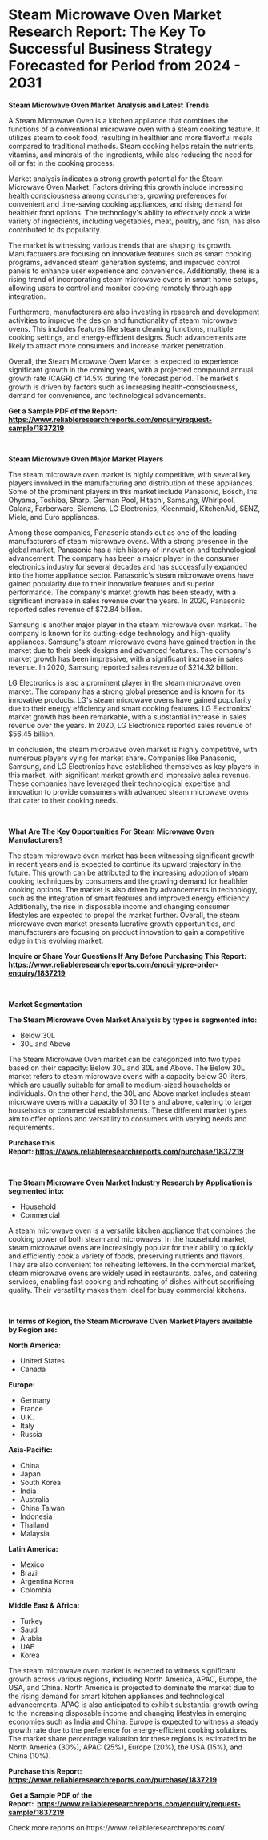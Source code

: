 <p><h1>Steam Microwave Oven Market Research Report: The Key To Successful Business Strategy Forecasted for Period from 2024 - 2031</h1></p><p><strong>Steam Microwave Oven Market Analysis and Latest Trends</strong></p>
<p><p>A Steam Microwave Oven is a kitchen appliance that combines the functions of a conventional microwave oven with a steam cooking feature. It utilizes steam to cook food, resulting in healthier and more flavorful meals compared to traditional methods. Steam cooking helps retain the nutrients, vitamins, and minerals of the ingredients, while also reducing the need for oil or fat in the cooking process.</p><p>Market analysis indicates a strong growth potential for the Steam Microwave Oven Market. Factors driving this growth include increasing health consciousness among consumers, growing preferences for convenient and time-saving cooking appliances, and rising demand for healthier food options. The technology's ability to effectively cook a wide variety of ingredients, including vegetables, meat, poultry, and fish, has also contributed to its popularity.</p><p>The market is witnessing various trends that are shaping its growth. Manufacturers are focusing on innovative features such as smart cooking programs, advanced steam generation systems, and improved control panels to enhance user experience and convenience. Additionally, there is a rising trend of incorporating steam microwave ovens in smart home setups, allowing users to control and monitor cooking remotely through app integration.</p><p>Furthermore, manufacturers are also investing in research and development activities to improve the design and functionality of steam microwave ovens. This includes features like steam cleaning functions, multiple cooking settings, and energy-efficient designs. Such advancements are likely to attract more consumers and increase market penetration.</p><p>Overall, the Steam Microwave Oven Market is expected to experience significant growth in the coming years, with a projected compound annual growth rate (CAGR) of 14.5% during the forecast period. The market's growth is driven by factors such as increasing health-consciousness, demand for convenience, and technological advancements.</p></p>
<p><strong>Get a Sample PDF of the Report:&nbsp; <a href="https://www.reliableresearchreports.com/enquiry/request-sample/1837219">https://www.reliableresearchreports.com/enquiry/request-sample/1837219</a></strong></p>
<p>&nbsp;</p>
<p><strong>Steam Microwave Oven Major Market Players</strong></p>
<p><p>The steam microwave oven market is highly competitive, with several key players involved in the manufacturing and distribution of these appliances. Some of the prominent players in this market include Panasonic, Bosch, Iris Ohyama, Toshiba, Sharp, German Pool, Hitachi, Samsung, Whirlpool, Galanz, Farberware, Siemens, LG Electronics, Kleenmaid, KitchenAid, SENZ, Miele, and Euro appliances.</p><p>Among these companies, Panasonic stands out as one of the leading manufacturers of steam microwave ovens. With a strong presence in the global market, Panasonic has a rich history of innovation and technological advancement. The company has been a major player in the consumer electronics industry for several decades and has successfully expanded into the home appliance sector. Panasonic's steam microwave ovens have gained popularity due to their innovative features and superior performance. The company's market growth has been steady, with a significant increase in sales revenue over the years. In 2020, Panasonic reported sales revenue of $72.84 billion.</p><p>Samsung is another major player in the steam microwave oven market. The company is known for its cutting-edge technology and high-quality appliances. Samsung's steam microwave ovens have gained traction in the market due to their sleek designs and advanced features. The company's market growth has been impressive, with a significant increase in sales revenue. In 2020, Samsung reported sales revenue of $214.32 billion.</p><p>LG Electronics is also a prominent player in the steam microwave oven market. The company has a strong global presence and is known for its innovative products. LG's steam microwave ovens have gained popularity due to their energy efficiency and smart cooking features. LG Electronics' market growth has been remarkable, with a substantial increase in sales revenue over the years. In 2020, LG Electronics reported sales revenue of $56.45 billion.</p><p>In conclusion, the steam microwave oven market is highly competitive, with numerous players vying for market share. Companies like Panasonic, Samsung, and LG Electronics have established themselves as key players in this market, with significant market growth and impressive sales revenue. These companies have leveraged their technological expertise and innovation to provide consumers with advanced steam microwave ovens that cater to their cooking needs.</p></p>
<p>&nbsp;</p>
<p><strong>What Are The Key Opportunities For Steam Microwave Oven Manufacturers?</strong></p>
<p><p>The steam microwave oven market has been witnessing significant growth in recent years and is expected to continue its upward trajectory in the future. This growth can be attributed to the increasing adoption of steam cooking techniques by consumers and the growing demand for healthier cooking options. The market is also driven by advancements in technology, such as the integration of smart features and improved energy efficiency. Additionally, the rise in disposable income and changing consumer lifestyles are expected to propel the market further. Overall, the steam microwave oven market presents lucrative growth opportunities, and manufacturers are focusing on product innovation to gain a competitive edge in this evolving market.</p></p>
<p><strong>Inquire or Share Your Questions If Any Before Purchasing This Report: <a href="https://www.reliableresearchreports.com/enquiry/pre-order-enquiry/1837219">https://www.reliableresearchreports.com/enquiry/pre-order-enquiry/1837219</a></strong></p>
<p>&nbsp;</p>
<p><strong>Market Segmentation</strong></p>
<p><strong>The Steam Microwave Oven Market Analysis by types is segmented into:</strong></p>
<p><ul><li>Below 30L</li><li>30L and Above</li></ul></p>
<p><p>The Steam Microwave Oven market can be categorized into two types based on their capacity: Below 30L and 30L and Above. The Below 30L market refers to steam microwave ovens with a capacity below 30 liters, which are usually suitable for small to medium-sized households or individuals. On the other hand, the 30L and Above market includes steam microwave ovens with a capacity of 30 liters and above, catering to larger households or commercial establishments. These different market types aim to offer options and versatility to consumers with varying needs and requirements.</p></p>
<p><strong>Purchase this Report:&nbsp;<a href="https://www.reliableresearchreports.com/purchase/1837219">https://www.reliableresearchreports.com/purchase/1837219</a></strong></p>
<p>&nbsp;</p>
<p><strong>The Steam Microwave Oven Market Industry Research by Application is segmented into:</strong></p>
<p><ul><li>Household</li><li>Commercial</li></ul></p>
<p><p>A steam microwave oven is a versatile kitchen appliance that combines the cooking power of both steam and microwaves. In the household market, steam microwave ovens are increasingly popular for their ability to quickly and efficiently cook a variety of foods, preserving nutrients and flavors. They are also convenient for reheating leftovers. In the commercial market, steam microwave ovens are widely used in restaurants, cafes, and catering services, enabling fast cooking and reheating of dishes without sacrificing quality. Their versatility makes them ideal for busy commercial kitchens.</p></p>
<p>&nbsp;</p>
<p><strong>In terms of Region, the Steam Microwave Oven Market Players available by Region are:</strong></p>
<p>
    <p> <strong> North America: </strong>
        <ul>
            <li>United States</li>
            <li>Canada</li>
        </ul>
        </p> 
    <p> <strong> Europe: </strong>
        <ul>
            <li>Germany</li>
            <li>France</li>
            <li>U.K.</li>
            <li>Italy</li>
            <li>Russia</li>
        </ul>
        </p> 
    <p> <strong> Asia-Pacific: </strong>
        <ul>
            <li>China</li>
            <li>Japan</li>
            <li>South Korea</li>
            <li>India</li>
            <li>Australia</li>
            <li>China Taiwan</li>
            <li>Indonesia</li>
            <li>Thailand</li>
            <li>Malaysia</li>
        </ul>
        </p> 
    <p> <strong> Latin America: </strong>
        <ul>
            <li>Mexico</li>
            <li>Brazil</li>
            <li>Argentina Korea</li>
            <li>Colombia</li>
        </ul>
        </p> 
    <p> <strong> Middle East & Africa: </strong>
        <ul>
            <li>Turkey</li>
            <li>Saudi</li>
            <li>Arabia</li>
            <li>UAE</li>
            <li>Korea</li>
        </ul>
    </p>
    </p>
<p><p>The steam microwave oven market is expected to witness significant growth across various regions, including North America, APAC, Europe, the USA, and China. North America is projected to dominate the market due to the rising demand for smart kitchen appliances and technological advancements. APAC is also anticipated to exhibit substantial growth owing to the increasing disposable income and changing lifestyles in emerging economies such as India and China. Europe is expected to witness a steady growth rate due to the preference for energy-efficient cooking solutions. The market share percentage valuation for these regions is estimated to be North America (30%), APAC (25%), Europe (20%), the USA (15%), and China (10%).</p></p>
<p><strong>Purchase this Report: <a href="https://www.reliableresearchreports.com/purchase/1837219">https://www.reliableresearchreports.com/purchase/1837219</a></strong></p>
<p>&nbsp;<strong>Get a Sample PDF of the Report:&nbsp;&nbsp;<a href="https://www.reliableresearchreports.com/enquiry/request-sample/1837219">https://www.reliableresearchreports.com/enquiry/request-sample/1837219</a></strong></p>
<p><strong></strong></p>
<p>Check more reports on https://www.reliableresearchreports.com/</p>